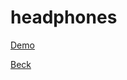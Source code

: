 # headphones

[Demo](https://beckyuldashev.github.io/headphones/)

[Beck](https://vk.com/beckyuldashev)
